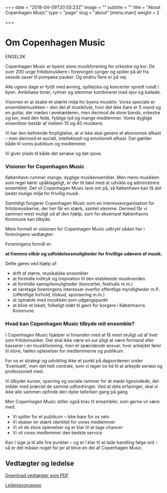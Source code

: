 +++
date = "2018-04-09T20:55:23Z"
image = ""
subtitle = ""
title = "About Copenhagen Music"
type = "page"
slug = "about"
[menu.main]
weight = 2

+++
# Om Copenhagen Music

ENGELSK

Copenhagen Music er byens store musikforening for orkestre og kor. De over 200 unge fritidsmusikere i foreningen synger og spiller på alt fra sexede saxer til pompøse pauker. Og endnu flere er på vej.

Alle ugens dage er fyldt med øvning, spillejobs og koncerter spredt rundt i byen. Ambitiøse toner, rytmer og stemmer kombineret med sjov og ballade.

Visionen er at skabe et stærkt miljø for byens musikliv. Vores speciale er ensemblemusikken – den del af musiklivet, hvor det ikke bare er 5 mand og en guitar, der mødes i øvekælderen, men derimod de store bands, orkestre og kor, med den fede, fyldige lyd og mange medlemmer. Vores dygtige ensembler består af mellem 10 og 40 musikere.

Vi har den befriende forpligtelse, at vi ikke skal genere et økonomisk afkast – men derimod et socialt, intellektuelt og emotionelt afkast. Det gælder både til vores publikum og medlemmer.

Vi giver plads til både det seriøse og det sjove.

### Visioner for Copenhagen Music

København rummer mange, dygtige musikensembler. Men mens musikken som regel kører upåklageligt, er der tit bøvl med at udvikle og administrere ensemblet. Det vil Copenhagen Music lave om på, så København kan få det bedst mulige miljø for frivillig musik.

Samtidigt fungerer Copenhagen Music som en interesseorganisation for fritidsmusikerne, der her får en stærk, samlet stemme. Dermed får vi sammen mest muligt ud af den hjælp, som for eksempel Københavns Kommune kan tilbyde.

Mere formelt er visionen for Copenhagen Music udtrykt sådan her i foreningens vedtægter:

Foreningens formål er:

**at fremme vilkår og udfoldelsesmuligheder for frivillige udøvere af musik.**

Dette gøres ved hjælp af:

* drift af større, musikalske ensembler
* at formidle indtryk og inspiration til den etablerede musikverden.
* at formidle samspilsmuligheder (koncerter, festivals m.m.)
* at varetage foreningens interesser overfor offentlige myndigheder m.fl. (offentlige forhold, tilskud, sponsering m.m.)
* at optræde med musikken som udgangspunkt
* at blive et lokalt, folkeligt islæt til gavn for borgere i Københavns Kommune.

### Hvad kan Copenhagen Music tilbyde mit ensemble?

I Copenhagen Music hjælper vi hinanden med at få mest muligt ud af livet som fritidsmusiker. Det skal ikke være en sur pligt at være formand eller kasserer i en musikforening, men et spændende ansvar, hvor arbejdet fører til store, fælles oplevelser for medlemmerne og publikum.

For os er strategi og udvikling ikke et punkt på dagsordenen under ‘Eventuelt’, men det helt centrale, som vi tager os tid til at arbejde seriøst og professionelt med.

Vi tilbyder kurser, sparring og sociale rammer for at møde ligesindede, der sidder med præcist de samme udfordringer. Ved at dele erfaringer, skal vi ikke alle sammen opfinde den dybe tallerken gang på gang.

Men Copenhagen Music stiller også krav til ensembler, som gerne vil være med.

* Vi spiller for et publikum – ikke bare for os selv
* Vi skaber en stærk identitet for vores medlemmer
* Vi vil de store oplevelser og er klar til at tage chancer
* Vi vil vores medlemmer den bedste service

Kan I sige ja til alle fire punkter – og er I klar til at lade handling følge ord – så er det måske noget for jer at blive en del af Copenhagen Music.

## Vedtægter og ledelse

<a href="/uploads/2018/04/09/CM_vedtaegter_2013.pdf" class="no-barba">Download vedtægter som PDF</a>

[Ledelsesgruppen](/ledelsesgruppen "Ledelsesgruppen")